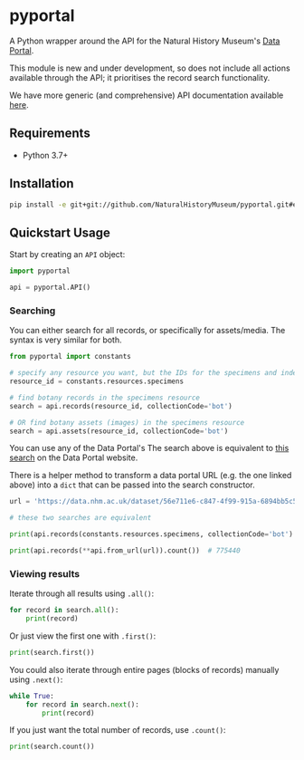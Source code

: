 # pyportal

A Python wrapper around the API for the Natural History Museum's [Data Portal](https://data.nhm.ac.uk).

This module is new and under development, so does not include all actions available through the API; it prioritises the record search functionality.

We have more generic (and comprehensive) API documentation available [here](https://naturalhistorymuseum.github.io/dataportal-docs).


## Requirements

- Python 3.7+


## Installation

```sh
pip install -e git+git://github.com/NaturalHistoryMuseum/pyportal.git#egg=pyportal
```


## Quickstart Usage

Start by creating an `API` object:

```python
import pyportal

api = pyportal.API()
```

### Searching

You can either search for all records, or specifically for assets/media. The syntax is very similar for both.

```python
from pyportal import constants

# specify any resource you want, but the IDs for the specimens and index lots resources are built in
resource_id = constants.resources.specimens

# find botany records in the specimens resource
search = api.records(resource_id, collectionCode='bot')

# OR find botany assets (images) in the specimens resource
search = api.assets(resource_id, collectionCode='bot')
```

You can use any of the Data Portal's 
The search above is equivalent to [this search](https://data.nhm.ac.uk/dataset/56e711e6-c847-4f99-915a-6894bb5c5dea/resource/05ff2255-c38a-40c9-b657-4ccb55ab2feb?filters=collectionCode%3Abot) on the Data Portal website.

There is a helper method to transform a data portal URL (e.g. the one linked above) into a `dict` that can be passed into the search constructor.

```python
url = 'https://data.nhm.ac.uk/dataset/56e711e6-c847-4f99-915a-6894bb5c5dea/resource/05ff2255-c38a-40c9-b657-4ccb55ab2feb?filters=collectionCode%3Abot'

# these two searches are equivalent

print(api.records(constants.resources.specimens, collectionCode='bot').count())  # 775440

print(api.records(**api.from_url(url)).count())  # 775440
```

### Viewing results

Iterate through all results using `.all()`:

```python
for record in search.all():
    print(record)
```

Or just view the first one with `.first()`:

```python
print(search.first())
```

You could also iterate through entire pages (blocks of records) manually using `.next()`:

```python
while True:
    for record in search.next():
        print(record)
```

If you just want the total number of records, use `.count()`:

```python
print(search.count())
```